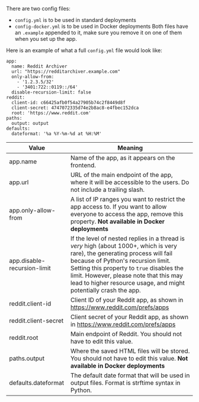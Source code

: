 There are two config files:
- `config.yml` is to be used in standard deployments
- `config-docker.yml` is to be used in Docker deployments
Both files have an `.example` appended to it, make sure you remove it on one of them when you set up the app.

Here is an example of what a full `config.yml` file would look like:

```
app:
  name: Reddit Archiver
  url: "https://redditarchiver.example.com"
  only-allow-from:
    - '1.2.3.5/32'
    - '3401:722::0119::/64'
  disable-recursion-limit: false
reddit:
  client-id: c66425afb0f54a27905b74c2f8449d8f
  client-secret: 4747072335d74e2b8ac8-e4fbec152dca
  root: 'https://www.reddit.com'
paths:
  output: output
defaults:
  dateformat: '%a %Y-%m-%d at %H:%M'
```

|Value|Meaning|
|---|---|
|app.name|Name of the app, as it appears on the frontend.|
|app.url|URL of the main endpoint of the app, where it will be accessible to the users. Do not include a trailing slash.|
|app.only-allow-from|A list of IP ranges you want to restrict the app access to. If you want to allow everyone to access the app, remove this property. **Not available in Docker deployments**|
|app.disable-recursion-limit|If the level of nested replies in a thread is *very* high (about 1000+, which is very rare), the generating process will fail because of Python's recursion limit. Setting this property to `true` disables the limit. However, please note that this may lead to higher resource usage, and might potentially crash the app.|
|reddit.client-id|Client ID of your Reddit app, as shown in https://www.reddit.com/prefs/apps|
|reddit.client-secret|Client secret of your Reddit app, as shown in https://www.reddit.com/prefs/apps|
|reddit.root|Main endpoint of Reddit. You should not have to edit this value.|
|paths.output|Where the saved HTML files will be stored. You should not have to edit this value. **Not available in Docker deployments**|
|defaults.dateformat|The default date format that will be used in output files. Format is strftime syntax in Python.|